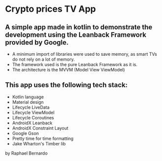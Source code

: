 # Crypto prices TV App

## A simple app made in kotlin to demonstrate the development using the Leanback Framework provided by Google.

* A minimum import of libraries were used to save memory, as smart TVs do not rely on a lot of memory.
* The framework used is the pure Leanback Framework as it is.
* The architecture is the MVVM (Model View ViewModel)

## This app uses the following tech stack:
* Kotlin language
* Material design
* Lifecycle LiveData
* Lifecycle ViewModel
* Lifecycle Coroutines
* AndroidX Leanback
* AndroidX Constraint Layout
* Google Gson
* Pretty time for time formatting
* Jake Wharton's Timber lib


by Raphael Bernardo